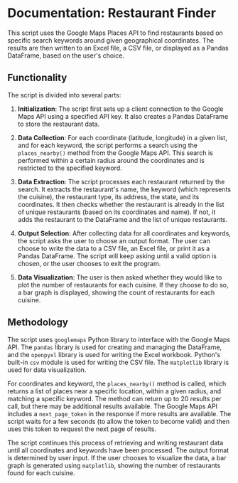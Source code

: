 # Documentation: Restaurant Finder 

This script uses the Google Maps Places API to find restaurants based on specific search keywords around given geographical coordinates. The results are then written to an Excel file, a CSV file, or displayed as a Pandas DataFrame, based on the user's choice.

## Functionality

The script is divided into several parts:

1. **Initialization**: The script first sets up a client connection to the Google Maps API using a specified API key. It also creates a Pandas DataFrame to store the restaurant data.

2. **Data Collection**: For each coordinate (latitude, longitude) in a given list, and for each keyword, the script performs a search using the `places_nearby()` method from the Google Maps API. This search is performed within a certain radius around the coordinates and is restricted to the specified keyword.

3. **Data Extraction**: The script processes each restaurant returned by the search. It extracts the restaurant's name, the keyword (which represents the cuisine), the restaurant type, its address, the state, and its coordinates. It then checks whether the restaurant is already in the list of unique restaurants (based on its coordinates and name). If not, it adds the restaurant to the DataFrame and the list of unique restaurants.

4. **Output Selection**: After collecting data for all coordinates and keywords, the script asks the user to choose an output format. The user can choose to write the data to a CSV file, an Excel file, or print it as a Pandas DataFrame. The script will keep asking until a valid option is chosen, or the user chooses to exit the program.

5. **Data Visualization**: The user is then asked whether they would like to plot the number of restaurants for each cuisine. If they choose to do so, a bar graph is displayed, showing the count of restaurants for each cuisine.

## Methodology

The script uses  `googlemaps` Python  library to interface with the Google Maps API. The `pandas` library is used for creating and managing the DataFrame, and the `openpyxl` library is used for writing the Excel workbook. Python's built-in `csv` module is used for writing the CSV file. The `matplotlib` library is used for data visualization.

For coordinates and keyword, the `places_nearby()` method is called, which returns a list of places near a specific location, within a given radius, and matching a specific keyword. The method can return up to 20 results per call, but there may be additional results available. The Google Maps API includes a `next_page_token` in the response if more results are available. The script waits for a few seconds (to allow the token to become valid) and then uses this token to request the next page of results.

The script continues this process of retrieving and writing restaurant data until all coordinates and keywords have been processed. The output format is determined by user input. If the user chooses to visualize the data, a bar graph is generated using `matplotlib`, showing the number of restaurants found for each cuisine.
